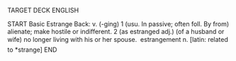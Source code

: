 TARGET DECK
ENGLISH

START
Basic
Estrange
Back: v. (-ging) 1 (usu. In passive; often foll. By from) alienate; make hostile or indifferent. 2 (as estranged adj.) (of a husband or wife) no longer living with his or her spouse.  estrangement n. [latin: related to *strange]
END

